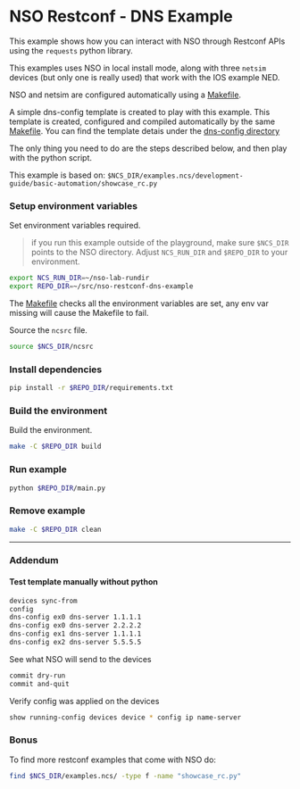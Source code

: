 # NSO Restconf - DNS Example

This example shows how you can interact with NSO through Restconf APIs using the `requests` python library.

This examples uses NSO in local install mode, along with three `netsim` devices (but only one is really used) that work with the IOS example NED.

NSO and netsim are configured automatically using a [Makefile](Makefile).

A simple dns-config template is created to play with this example. This template is created, configured and compiled automatically by the same [Makefile](Makefile). You can find the template detais under the [dns-config directory](dns-config/)

The only thing you need to do are the steps described below, and then play with the python script.

This example is based on: `$NCS_DIR/examples.ncs/development-guide/basic-automation/showcase_rc.py`

### Setup environment variables

Set environment variables required.

> if you run this example outside of the playground, make sure `$NCS_DIR` points to the NSO directory. Adjust `NCS_RUN_DIR` and `$REPO_DIR` to your environment.

```bash
export NCS_RUN_DIR=~/nso-lab-rundir
export REPO_DIR=~/src/nso-restconf-dns-example
```

The [Makefile](Makefile) checks all the environment variables are set, any env var missing will cause the Makefile to fail.

Source the `ncsrc` file.

```bash
source $NCS_DIR/ncsrc
```

### Install dependencies

```bash
pip install -r $REPO_DIR/requirements.txt
```

### Build the environment

Build the environment.

```bash
make -C $REPO_DIR build
```

### Run example

```bash
python $REPO_DIR/main.py
```

### Remove example

```bash
make -C $REPO_DIR clean
```

---

### Addendum

#### Test template manually without python

```bash
devices sync-from
config
dns-config ex0 dns-server 1.1.1.1
dns-config ex0 dns-server 2.2.2.2
dns-config ex1 dns-server 1.1.1.1
dns-config ex2 dns-server 5.5.5.5
```

See what NSO will send to the devices

```bash
commit dry-run
commit and-quit
```

Verify config was applied on the devices

```bash
show running-config devices device * config ip name-server
```

### Bonus

To find more restconf examples that come with NSO do:

```bash
find $NCS_DIR/examples.ncs/ -type f -name "showcase_rc.py"
```
